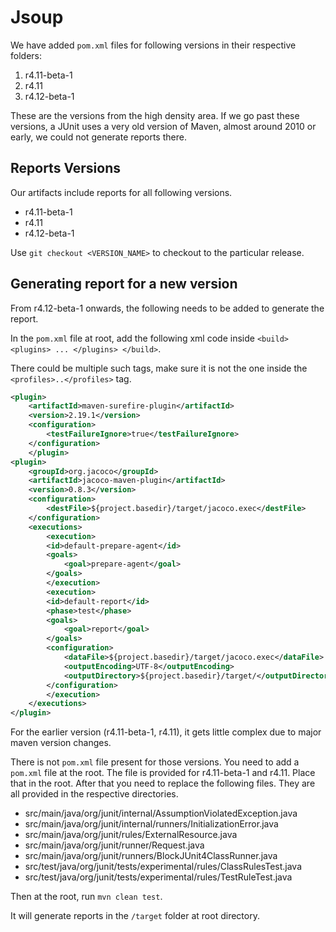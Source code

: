 # Jsoup

We have added `pom.xml` files for following versions in their respective folders:

1. r4.11-beta-1
2. r4.11
3. r4.12-beta-1

These are the versions from the high density area. If we go past these versions, a JUnit uses a very old version of Maven, almost around 2010 or early, we could not generate reports there.

## Reports Versions

Our artifacts include reports for all following versions.

* r4.11-beta-1
* r4.11
* r4.12-beta-1


Use `git checkout <VERSION_NAME>` to checkout to the particular release.

## Generating report for a new version

From r4.12-beta-1 onwards, the following needs to be added to generate the report.

In the `pom.xml` file at root, add the following xml code inside ```<build> <plugins> ... </plugins> </build>```.

There could be multiple such tags, make sure it is not the one inside the `<profiles>..</profiles>` tag.
```xml
<plugin>
    <artifactId>maven-surefire-plugin</artifactId>
    <version>2.19.1</version>
    <configuration>
        <testFailureIgnore>true</testFailureIgnore>
    </configuration>
    </plugin>
<plugin>
    <groupId>org.jacoco</groupId>
    <artifactId>jacoco-maven-plugin</artifactId>
    <version>0.8.3</version>
    <configuration>
        <destFile>${project.basedir}/target/jacoco.exec</destFile>
    </configuration>
    <executions>
        <execution>
        <id>default-prepare-agent</id>
        <goals>
            <goal>prepare-agent</goal>
        </goals>
        </execution>
        <execution>
        <id>default-report</id>
        <phase>test</phase>
        <goals>
            <goal>report</goal>
        </goals>
        <configuration>
            <dataFile>${project.basedir}/target/jacoco.exec</dataFile>
            <outputEncoding>UTF-8</outputEncoding>
            <outputDirectory>${project.basedir}/target/</outputDirectory>
        </configuration>
        </execution>
    </executions>
</plugin>
```

For the earlier version (r4.11-beta-1, r4.11), it gets little complex due to major maven version changes.

There is not `pom.xml` file present for those versions. You need to add a `pom.xml` file at the root. The file is provided for r4.11-beta-1 and r4.11. Place that in the root. After that you need to replace the following files. They are all provided in the respective directories.

* src/main/java/org/junit/internal/AssumptionViolatedException.java
* src/main/java/org/junit/internal/runners/InitializationError.java
* src/main/java/org/junit/rules/ExternalResource.java
* src/main/java/org/junit/runner/Request.java
* src/main/java/org/junit/runners/BlockJUnit4ClassRunner.java
* src/test/java/org/junit/tests/experimental/rules/ClassRulesTest.java
* src/test/java/org/junit/tests/experimental/rules/TestRuleTest.java

Then at the root, run `mvn clean test`.

It will generate reports in the `/target` folder at root directory.
